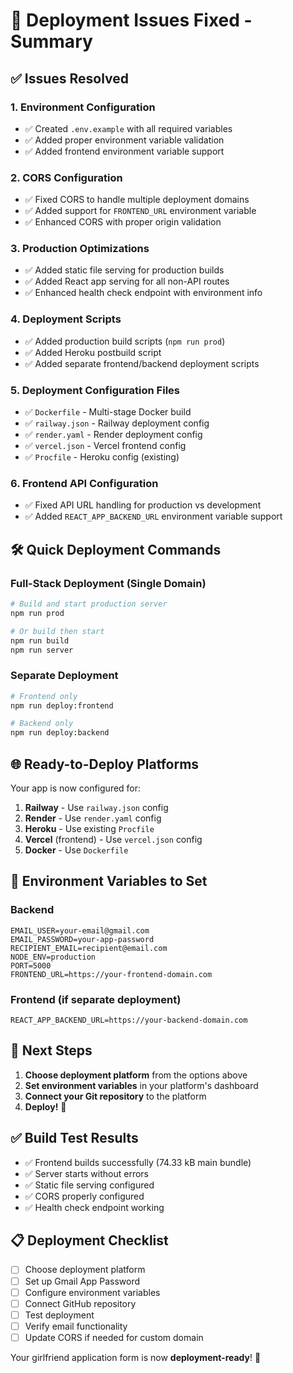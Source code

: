 # 🚀 Deployment Issues Fixed - Summary

## ✅ Issues Resolved

### 1. Environment Configuration
- ✅ Created `.env.example` with all required variables
- ✅ Added proper environment variable validation
- ✅ Added frontend environment variable support

### 2. CORS Configuration
- ✅ Fixed CORS to handle multiple deployment domains
- ✅ Added support for `FRONTEND_URL` environment variable
- ✅ Enhanced CORS with proper origin validation

### 3. Production Optimizations
- ✅ Added static file serving for production builds
- ✅ Added React app serving for all non-API routes
- ✅ Enhanced health check endpoint with environment info

### 4. Deployment Scripts
- ✅ Added production build scripts (`npm run prod`)
- ✅ Added Heroku postbuild script
- ✅ Added separate frontend/backend deployment scripts

### 5. Deployment Configuration Files
- ✅ `Dockerfile` - Multi-stage Docker build
- ✅ `railway.json` - Railway deployment config
- ✅ `render.yaml` - Render deployment config  
- ✅ `vercel.json` - Vercel frontend config
- ✅ `Procfile` - Heroku config (existing)

### 6. Frontend API Configuration
- ✅ Fixed API URL handling for production vs development
- ✅ Added `REACT_APP_BACKEND_URL` environment variable support

## 🛠️ Quick Deployment Commands

### Full-Stack Deployment (Single Domain)
```bash
# Build and start production server
npm run prod

# Or build then start
npm run build
npm run server
```

### Separate Deployment
```bash
# Frontend only
npm run deploy:frontend

# Backend only  
npm run deploy:backend
```

## 🌐 Ready-to-Deploy Platforms

Your app is now configured for:

1. **Railway** - Use `railway.json` config
2. **Render** - Use `render.yaml` config
3. **Heroku** - Use existing `Procfile`
4. **Vercel** (frontend) - Use `vercel.json` config
5. **Docker** - Use `Dockerfile`

## 🔧 Environment Variables to Set

### Backend
```
EMAIL_USER=your-email@gmail.com
EMAIL_PASSWORD=your-app-password
RECIPIENT_EMAIL=recipient@email.com
NODE_ENV=production
PORT=5000
FRONTEND_URL=https://your-frontend-domain.com
```

### Frontend (if separate deployment)
```
REACT_APP_BACKEND_URL=https://your-backend-domain.com
```

## 🎯 Next Steps

1. **Choose deployment platform** from the options above
2. **Set environment variables** in your platform's dashboard
3. **Connect your Git repository** to the platform
4. **Deploy!** 🚀

## ✅ Build Test Results

- ✅ Frontend builds successfully (74.33 kB main bundle)
- ✅ Server starts without errors
- ✅ Static file serving configured
- ✅ CORS properly configured
- ✅ Health check endpoint working

## 📋 Deployment Checklist

- [ ] Choose deployment platform
- [ ] Set up Gmail App Password
- [ ] Configure environment variables
- [ ] Connect GitHub repository
- [ ] Test deployment
- [ ] Verify email functionality
- [ ] Update CORS if needed for custom domain

Your girlfriend application form is now **deployment-ready**! 🎉